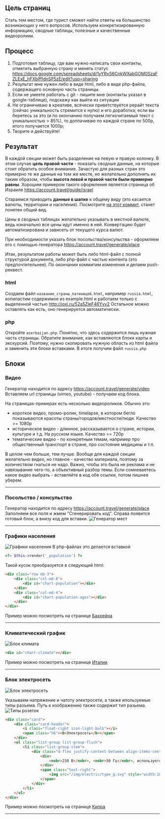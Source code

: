 ## Цель страниц
Стать тем местом, где турист сможет найти ответы на большинство возникающих у него вопросов.
Используем конкретизированную информацию, сводные таблицы, полезные и качественные видеоролики.

## Процесс
1) Подготовил таблицу, где вам нужно написать свои контакты, отметить выбранную страну и менять статус https://docs.google.com/spreadsheets/d/1yYRvS6CnkWXabGOM0SzaFZLExE_hFXblffIdnSlf5zE/edit?usp=sharing
2) Результат мне нужен либо в виде html, либо в виде php-файла, содержащего основную часть страницы.
3) Если не умеете работать с git - пишите мне (контакты указал в google-таблице), подскажу как выйти из ситуации
4) Не ограничиваю в креативе, всячески приветствуется рерайт текста (сейчас уникальность стремится к нулю) и его доработка; если вы беретесь за это (и по окончанию получаем легкочитаемый текст с уникальностью > 85%), то доплачиваю по каждой стране по 500р, итого получается 1000р;
5) Творите и действуйте!

## Результат
В каждой секции может быть разделение на левую и правую колонку. В этом случае __цель правой части__ - показать сводные данные, на которые стоит обратить особое внимание. Зачастую для разных стран это примерно те же данные на том же месте, но желательно дополнять их таким образом, чтобы __высота левой и правой части были примерно равны__.
Хорошим примером такого оформления является страница об Израиле https://account.travel/guide/israel

Стараемся приводить __данные в шапке__ к общему виду (это касается валюты, территории и населения). Посмотрите [на этот коммит](https://github.com/alnidok/TACountries/commit/70c397225b0593e755c21d59961b4b76e680b4a4), станет понятен общий вид.

Цены в сводных таблицах желательно указывать в местной валюте, ведь изначально все цены идут именно в ней. Конвертацию будет автоматизирована и зависеть от текущего курса валют.

При необходимости указать блок посольства/консульства - оформляем его с помощью генератора https://account.travel/generate/place  

Итак, результатом работы может быть либо html-файл с полной структурой документа, либо php-файл c частью контента (это предпочтительнее).
По окончании коммитим изменения и делаем push-реквест.

### html
Создаем файл `название_страны_латиницей.html`, например `russia.html`, копипастим содержимое из example.html и работаем только с выделенной частью http://joxi.ru/52a5ZleF46Yyv2
Остальное можно оставлять как есть, оно генерируется автоматически.

### php
Откройте `azerbaijan.php`.
Понятно, что здесь содержится лишь нужная часть страницы. Обратите внимание, как вставляются блоки карты и экскурсий.
Поэтому, нужно скопировать нужную область из html файла и заменить эти блоки вставками.
В итоге получим файл `russia.php`

## Блоки
### Видео
Генератор находится по адресу https://account.travel/generate/video
Вставляем url страницы (vimeo, youtube) - получаем код блока.

На страницах-примерах есть несколько видеороликов. Обычно это:
- короткое видео, промо-ролик, timelapse, в котором бегло показываются красоты страны/городов/местности/люди. Качество >= 1080p
- историческое видео - длинное, рассказывается о стране, истории, культуре и т.д. На русском языке. Качество >= 720p
- тематические видео - по конкретным темам, например про общественный транспорт в стране, про состояние медицины и т.п.

В целом чем больше, тем лучше. Вообще для каждой секции желательно видео, но главное - качество материала, поэтому за количеством гнаться не надо. Важно, чтобы это была не реклама и не навязывание чего-то, а объективный разбор темы.
Если сомневаетесь какое видео выбрать - вставляйте в код обе ссылки, потом лишнее уберем.

---

### Посольство / консульство
Генератор находится по адресу https://account.travel/generate/place
Заполняем все поля и жмем "Сгенерировать код". Справа появится готовый блок, а внизу код для вставки.
![Генератор мест](http://dl4.joxi.net/drive/2018/04/02/0014/0289/966945/45/26b2e593c3.png)

---

### Графики населения
![Графики населения](http://dl3.joxi.net/drive/2018/04/02/0014/0289/966945/45/d85b17f3cd.png)
В php-файлах это делается вставкой 
```php
<?= $this->render('_population') ?>
```
Такой кусок преобразуется в следующий html:
```html
<div class="row mb-3">
    <div class="col-md-8">
        <div id="chart-population"></div>
    </div>
    <div class="col-md-4">
        <div id="chart-population-ages"></div>
    </div>
</div>
```
Пример можно посмотреть на странице [Бахрейна](https://account.travel/guide/bahrain)

---

### Климатический график
![Блок климата](http://dl3.joxi.net/drive/2018/04/03/0014/0289/966945/45/72ca84b057.png)
```html
<div id="chart-climate"></div>
```
Пример можно посмотреть на странице [Италии](https://account.travel/guide/italy)

---

### Блок электросеть
![Блок электросеть](http://dl4.joxi.net/drive/2018/04/02/0014/0289/966945/45/cd7b62a30c.png)

Указываем напряжение и чатоту электросети, а также ипользуемые типы разъема. Путь к изображению также содержит тип разьема.
![Типы розеток](http://dl3.joxi.net/drive/2018/04/02/0014/0289/966945/45/e35154d382.png)
```html
<div class="card">
    <div class="card-header">
        <i class="float-right icon-light-bulb"></i>
        <span class="h6"><b>Электросеть</b></span>
    </div>
    <ul class="list-group list-group-flush">
        <li class="list-group-item">
            <div class="d-flex justify-content-between align-items-center">
                <div>
                    <nobr>230 В</nobr>, <nobr>50 Гц</nobr>, используется <a href="/journal/electric-sockets.html#typeG">разъем типа G</a>
                </div>
                <span class="text-right">
                    <img src="/img/electric/type_g.svg" style="width:100px; max-width:100%;">
                </span>
            </div>
        </li>
    </ul>
</div>
```
Пример можно посмотреть на странице [Кипра](http://account.travel/guide/cyprus)

---